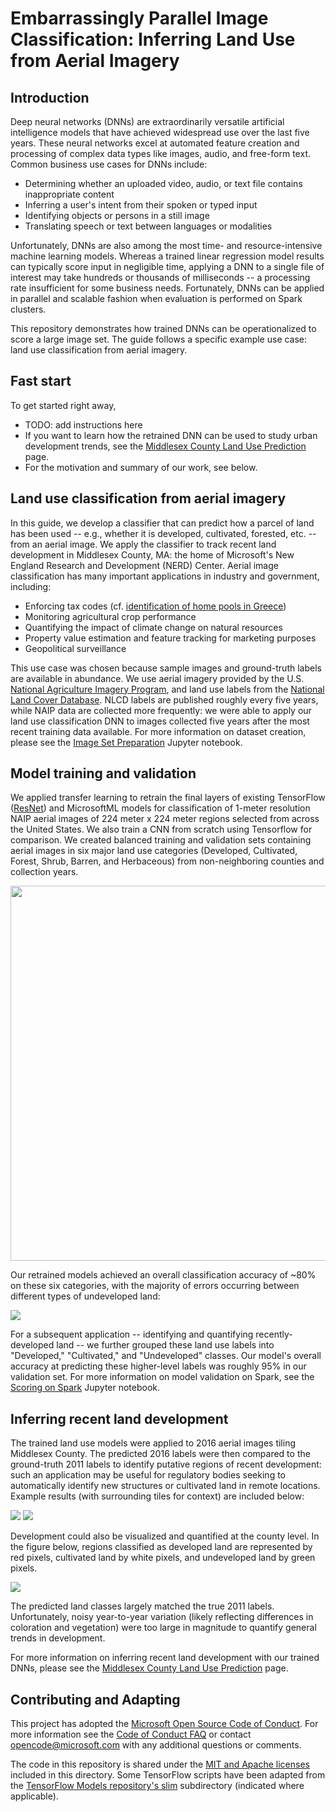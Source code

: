 # Embarrassingly Parallel Image Classification: Inferring Land Use from Aerial Imagery

## Introduction

Deep neural networks (DNNs) are extraordinarily versatile artificial intelligence models that have achieved widespread use over the last five years. These neural networks excel at automated feature creation and processing of complex data types like images, audio, and free-form text. Common business use cases for DNNs include:

- Determining whether an uploaded video, audio, or text file contains inappropriate content
- Inferring a user's intent from their spoken or typed input
- Identifying objects or persons in a still image
- Translating speech or text between languages or modalities

Unfortunately, DNNs are also among the most time- and resource-intensive machine learning models. Whereas a trained linear regression model results can typically score input in negligible time, applying a DNN to a single file of interest may take hundreds or thousands of milliseconds -- a processing rate insufficient for some business needs. Fortunately, DNNs can be applied in parallel and scalable fashion when evaluation is performed on Spark clusters.

This repository demonstrates how trained DNNs can be operationalized to score a large image set. The guide follows a specific example use case: land use classification from aerial imagery.

## Fast start

To get started right away,
* TODO: add instructions here
* If you want to learn how the retrained DNN can be used to study urban development trends, see the [Middlesex County Land Use Prediction](./land_use_prediction.md) page.
* For the motivation and summary of our work, see below.

## Land use classification from aerial imagery

In this guide, we develop a classifier that can predict how a parcel of land has been used -- e.g., whether it is developed, cultivated, forested, etc. -- from an aerial image. We apply the classifier to track recent land development in Middlesex County, MA: the home of Microsoft's New England Research and Development (NERD) Center. Aerial image classification has many important applications in industry and government, including:
- Enforcing tax codes (cf. [identification of home pools in Greece](http://www.nytimes.com/2010/05/02/world/europe/02evasion.html))
- Monitoring agricultural crop performance
- Quantifying the impact of climate change on natural resources
- Property value estimation and feature tracking for marketing purposes
- Geopolitical surveillance

This use case was chosen because sample images and ground-truth labels are available in abundance. We use aerial imagery provided by the U.S. [National Agriculture Imagery Program](https://www.fsa.usda.gov/programs-and-services/aerial-photography/imagery-programs/naip-imagery/), and land use labels from the [National Land Cover Database](https://www.mrlc.gov/). NLCD labels are published roughly every five years, while NAIP data are collected more frequently: we were able to apply our land use classification DNN to images collected five years after the most recent training data available. For more information on dataset creation, please see the [Image Set Preparation](./image_set_preparation.ipynb) Jupyter notebook.

## Model training and validation

We applied transfer learning to retrain the final layers of existing TensorFlow ([ResNet](https://github.com/tensorflow/models/tree/master/slim)) and MicrosoftML models for classification of 1-meter resolution NAIP aerial images of 224 meter x 224 meter regions selected from across the United States. We also train a CNN from scratch using Tensorflow for comparison. We created balanced training and validation sets containing aerial images in six major land use categories (Developed, Cultivated, Forest, Shrub, Barren, and Herbaceous) from non-neighboring counties and collection years.

<img src="./img/scoring/scaling.png" width="600 px"/>

Our retrained models achieved an overall classification accuracy of ~80% on these six categories, with the majority of errors occurring between different types of undeveloped land:

<img src="./img/scoring/balanced_cm_small.png"/>

For a subsequent application -- identifying and quantifying recently-developed land -- we further grouped these land use labels into "Developed," "Cultivated," and "Undeveloped" classes. Our model's overall accuracy at predicting these higher-level labels was roughly 95% in our validation set. For more information on model validation on Spark, see the [Scoring on Spark](./scoring_on_spark.ipynb) Jupyter notebook. 

## Inferring recent land development

The trained land use models were applied to 2016 aerial images tiling Middlesex County. The predicted 2016 labels were then compared to the ground-truth 2011 labels to identify putative regions of recent development: such an application may be useful for regulatory bodies seeking to automatically identify new structures or cultivated land in remote locations. Example results (with surrounding tiles for context) are included below:

<img src="./img/middlesex/20655_small.png"/>
<img src="./img/middlesex/33308_small.png"/>

Development could also be visualized and quantified at the county level. In the figure below, regions classified as developed land are represented by red pixels, cultivated land by white pixels, and undeveloped land by green pixels.

<img src="./img/middlesex/true_and_predicted_labels.png"/>

The predicted land classes largely matched the true 2011 labels. Unfortunately, noisy year-to-year variation (likely reflecting differences in coloration and vegetation) were too large in magnitude to quantify general trends in development.

For more information on inferring recent land development with our trained DNNs, please see the [Middlesex County Land Use Prediction](./land_use_prediction.md) page.

## Contributing and Adapting

This project has adopted the [Microsoft Open Source Code of Conduct](https://opensource.microsoft.com/codeofconduct/). For more information see the [Code of Conduct FAQ](https://opensource.microsoft.com/codeofconduct/faq/) or contact [opencode@microsoft.com](mailto:opencode@microsoft.com) with any additional questions or comments.

The code in this repository is shared under the [MIT and Apache licenses](./LICENSE) included in this directory. Some TensorFlow scripts have been adapted from the [TensorFlow Models repository's slim](https://github.com/tensorflow/models/tree/master/slim) subdirectory (indicated where applicable).